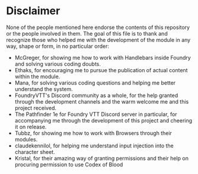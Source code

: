 # Disclaimer
None of the people mentioned here endorse the contents of this repository or the people involved in them.
The goal of this file is to thank and recognize those who helped me with the development of the module in any way, shape or form, in no particular order:

- McGreger, for showing me how to work with Handlebars inside Foundry and solving various coding doubts.
- Ethaks, for encouraging me to pursue the publication of actual content within the module.
- Mana, for solving various coding questions and helping me better understand the system.
- FoundryVTT's Discord community as a whole, for the help granted through the development channels and the warm welcome me and this project received.
- The Pathfinder 1e for Foundry VTT Discord server in particular, for accompanying me through the development of this project and cheering it on release.
- Tubbz, for showing me how to work with Browsers through their modules.
- claudekennilol, for helping me understand input injection into the character sheet.
- Kristal, for their amazing way of granting permissions and their help on procuring permission to use Codex of Blood
